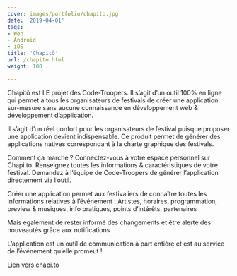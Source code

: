 ```yaml
---
cover: images/portfolio/chapito.jpg
date: '2019-04-01'
tags:
- Web
- Android
- iOS
title: 'Chapitô'
url: /chapito.html
weight: 100

---
```


Chapitô est LE projet des Code-Troopers. Il s’agit d’un outil 100% en ligne qui permet à tous les organisateurs de festivals de créer une application sur-mesure sans aucune connaissance en développement web & développement d’application.
<!--more-->

Il s’agit d’un réel confort pour les organisateurs de festival puisque proposer une application devient indispensable. Ce produit permet de générer des applications natives correspondant à la charte graphique des festivals. 

Comment ça marche ? 
Connectez-vous à votre espace personnel sur Chapi.to.
Renseignez toutes les informations & caractéristiques de votre festival.
Demandez à l’équipe de Code-Troopers de générer l’application directement via l’outil. 

Créer une application permet aux festivaliers de connaître toutes les informations relatives à l’événement : Artistes, horaires, programmation, preview & musiques, info pratiques, points d’intérêts, partenaires 

Mais également de rester informé des changements et être alerté des nouveautés grâce aux notifications

L’application est un outil de communication à part entière et est au service de l’événement qu’elle promeut !

[Lien vers chapi.to](http://chapi.to)
